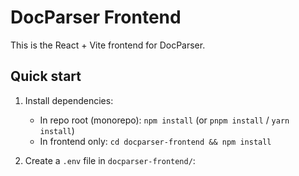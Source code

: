 # DocParser Frontend

This is the React + Vite frontend for DocParser.

## Quick start

1) Install dependencies:
   - In repo root (monorepo): `npm install` (or `pnpm install` / `yarn install`)
   - In frontend only: `cd docparser-frontend && npm install`

2) Create a `.env` file in `docparser-frontend/`:
